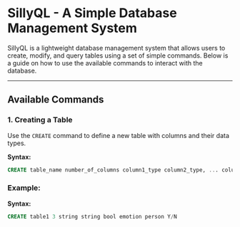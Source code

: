 # SillyQL - A Simple Database Management System  

SillyQL is a lightweight database management system that allows users to create, modify, and query tables using a set of simple commands. Below is a guide on how to use the available commands to interact with the database.

---

## **Available Commands**  

### **1. Creating a Table**  
Use the `CREATE` command to define a new table with columns and their data types.  

**Syntax:**  
```sql
CREATE table_name number_of_columns column1_type column2_type, ... column1_name, column2_name, ...
```

### Example:

**Syntax:**
```sql
CREATE table1 3 string string bool emotion person Y/N
```
